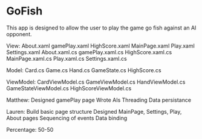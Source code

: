 # GoFish
 
This app is designed to allow the user to play the game go fish against an AI opponent.

View:
About.xaml
gamePlay.xaml
HighScore.xaml
MainPage.xaml
Play.xaml
Settings.xaml
About.xaml.cs
gamePlay.xaml.cs
HighScore.xaml.cs
MainPage.xaml.cs
Play.xaml.cs
Settings.xaml.cs

Model:
Card.cs
Game.cs
Hand.cs
GameState.cs
HighScore.cs

ViewModel:
CardViewModel.cs
GameViewModel.cs
HandViewModel.cs
GameStateViewModel.cs
HighScoreViewModel.cs


Matthew:
Designed gamePlay page
Wrote AIs
Threading
Data persistance

Lauren:
Build basic page structure
Designed MainPage, Settings, Play, About pages
Sequencing of events
Data binding

Percentage:
50-50
